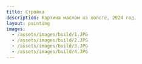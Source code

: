 ```yaml
---
title: Стройка
description: Картина маслом на холсте, 2024 год.
layout: painting
images:
  - /assets/images/build/1.JPG
  - /assets/images/build/2.JPG
  - /assets/images/build/3.JPG
  - /assets/images/build/4.JPG
---
```

